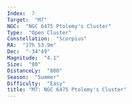 ```yaml
---
Index:  7
Target:  "M7"
NGC:  "NGC 6475 Ptolemy's Cluster"
Type:  "Open Cluster"
Constellation:  "Scorpius"
RA:  "17h 53.9m"
Dec:  "-34°49"
Magnitude:  "4.1"
Size:  "80"
DistanceLy:  "800"
Season:  "Summer"
Difficulty:  "Easy"
title: "M7: NGC 6475 Ptolemy's Cluster"
---
```

